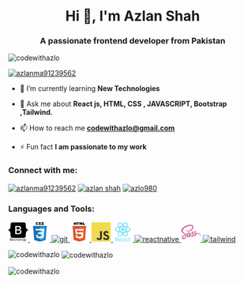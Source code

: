 <h1 align="center">Hi 👋, I'm Azlan Shah</h1>
<h3 align="center">A passionate frontend developer from Pakistan</h3>


<p align="left"> <img src="https://komarev.com/ghpvc/?username=codewithazlo&label=Profile%20views&color=0e75b6&style=flat" alt="codewithazlo" /> </p>

<p align="left"> <a href="https://twitter.com/azlanma91239562" target="blank"><img src="https://img.shields.io/twitter/follow/azlanma91239562?logo=twitter&style=for-the-badge" alt="azlanma91239562" /></a> </p>

- 🌱 I’m currently learning **New Technologies**

- 💬 Ask me about **React js, HTML, CSS , JAVASCRIPT, Bootstrap ,Tailwind.**

- 📫 How to reach me **codewithazlo@gmail.com**

- ⚡ Fun fact **I am passionate to my work**

<h3 align="left">Connect with me:</h3>
<p align="left">
<a href="https://twitter.com/azlanma91239562" target="blank"><img align="center" src="https://raw.githubusercontent.com/rahuldkjain/github-profile-readme-generator/master/src/images/icons/Social/twitter.svg" alt="azlanma91239562" height="30" width="40" /></a>
<a href="https://fb.com/azlan shah" target="blank"><img align="center" src="https://raw.githubusercontent.com/rahuldkjain/github-profile-readme-generator/master/src/images/icons/Social/facebook.svg" alt="azlan shah" height="30" width="40" /></a>
<a href="https://instagram.com/azlo980" target="blank"><img align="center" src="https://raw.githubusercontent.com/rahuldkjain/github-profile-readme-generator/master/src/images/icons/Social/instagram.svg" alt="azlo980" height="30" width="40" /></a>
</p>

<h3 align="left">Languages and Tools:</h3>
<p align="left"> <a href="https://getbootstrap.com" target="_blank" rel="noreferrer"> <img src="https://raw.githubusercontent.com/devicons/devicon/master/icons/bootstrap/bootstrap-plain-wordmark.svg" alt="bootstrap" width="40" height="40"/> </a> <a href="https://www.w3schools.com/css/" target="_blank" rel="noreferrer"> <img src="https://raw.githubusercontent.com/devicons/devicon/master/icons/css3/css3-original-wordmark.svg" alt="css3" width="40" height="40"/> </a> <a href="https://git-scm.com/" target="_blank" rel="noreferrer"> <img src="https://www.vectorlogo.zone/logos/git-scm/git-scm-icon.svg" alt="git" width="40" height="40"/> </a> <a href="https://www.w3.org/html/" target="_blank" rel="noreferrer"> <img src="https://raw.githubusercontent.com/devicons/devicon/master/icons/html5/html5-original-wordmark.svg" alt="html5" width="40" height="40"/> </a> <a href="https://developer.mozilla.org/en-US/docs/Web/JavaScript" target="_blank" rel="noreferrer"> <img src="https://raw.githubusercontent.com/devicons/devicon/master/icons/javascript/javascript-original.svg" alt="javascript" width="40" height="40"/> </a> <a href="https://reactjs.org/" target="_blank" rel="noreferrer"> <img src="https://raw.githubusercontent.com/devicons/devicon/master/icons/react/react-original-wordmark.svg" alt="react" width="40" height="40"/> </a> <a href="https://reactnative.dev/" target="_blank" rel="noreferrer"> <img src="https://reactnative.dev/img/header_logo.svg" alt="reactnative" width="40" height="40"/> </a> <a href="https://sass-lang.com" target="_blank" rel="noreferrer"> <img src="https://raw.githubusercontent.com/devicons/devicon/master/icons/sass/sass-original.svg" alt="sass" width="40" height="40"/> </a> <a href="https://tailwindcss.com/" target="_blank" rel="noreferrer"> <img src="https://www.vectorlogo.zone/logos/tailwindcss/tailwindcss-icon.svg" alt="tailwind" width="40" height="40"/> </a> </p>

<p><img align="left" src="https://github-readme-stats.vercel.app/api/top-langs?username=codewithazlo&show_icons=true&locale=en&layout=compact" alt="codewithazlo" /></p>

<p>&nbsp;<img align="center" src="https://github-readme-stats.vercel.app/api?username=codewithazlo&show_icons=true&locale=en" alt="codewithazlo" /></p>

<p><img align="center" src="https://github-readme-streak-stats.herokuapp.com/?user=codewithazlo&" alt="codewithazlo" /></p>

